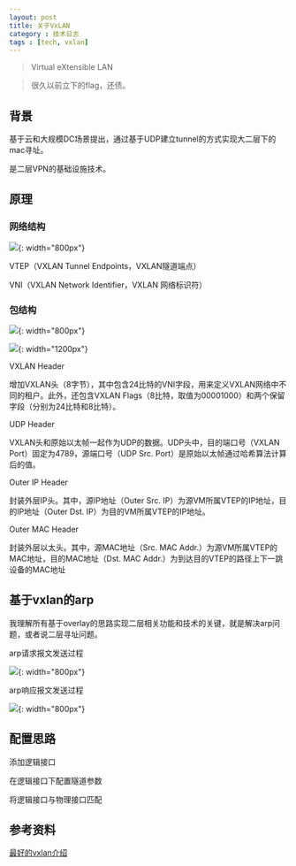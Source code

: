 ```yaml
---
layout: post
title: 关于VxLAN
category : 技术日志
tags : [tech, vxlan]
---
```


>Virtual eXtensible LAN

>很久以前立下的flag，还债。

## 背景

基于云和大规模DC场景提出，通过基于UDP建立tunnel的方式实现大二层下的mac寻址。

是二层VPN的基础设施技术。

## 原理

### 网络结构

![](   https://themeiwu.com/img/tech/tech202003.jpg){: width="800px"}

VTEP（VXLAN Tunnel Endpoints，VXLAN隧道端点）

VNI（VXLAN Network Identifier，VXLAN 网络标识符）

### 包结构

![](   https://themeiwu.com/img/tech/tech202001.png){: width="800px"}

![](   https://themeiwu.com/img/tech/tech202002.PNG){: width="1200px"}

VXLAN Header

增加VXLAN头（8字节），其中包含24比特的VNI字段，用来定义VXLAN网络中不同的租户。此外，还包含VXLAN Flags（8比特，取值为00001000）和两个保留字段（分别为24比特和8比特）。

UDP Header

VXLAN头和原始以太帧一起作为UDP的数据。UDP头中，目的端口号（VXLAN Port）固定为4789，源端口号（UDP Src. Port）是原始以太帧通过哈希算法计算后的值。

Outer IP Header

封装外层IP头。其中，源IP地址（Outer Src. IP）为源VM所属VTEP的IP地址，目的IP地址（Outer Dst. IP）为目的VM所属VTEP的IP地址。

Outer MAC Header

封装外层以太头。其中，源MAC地址（Src. MAC Addr.）为源VM所属VTEP的MAC地址，目的MAC地址（Dst. MAC Addr.）为到达目的VTEP的路径上下一跳设备的MAC地址

## 基于vxlan的arp

我理解所有基于overlay的思路实现二层相关功能和技术的关键，就是解决arp问题，或者说二层寻址问题。

arp请求报文发送过程

![](   https://themeiwu.com/img/tech/tech202005.jpg){: width="800px"}

arp响应报文发送过程

![](   https://themeiwu.com/img/tech/tech202004.jpg){: width="800px"}

## 配置思路

添加逻辑接口

在逻辑接口下配置隧道参数

将逻辑接口与物理接口匹配

## 参考资料

[最好的vxlan介绍](https://blog.csdn.net/tony_vip/article/details/100097245)
